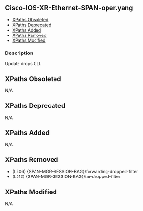## Cisco-IOS-XR-Ethernet-SPAN-oper.yang

- [XPaths Obsoleted](#xpaths-obsoleted)
- [XPaths Deprecated](#xpaths-deprecated)
- [XPaths Added](#xpaths-added)
- [XPaths Removed](#xpaths-removed)
- [XPaths Modified](#xpaths-modified)

### Description

Update drops CLI.

## XPaths Obsoleted

N/A

## XPaths Deprecated

N/A

## XPaths Added

N/A

## XPaths Removed

- (L506)	{SPAN-MGR-SESSION-BAG}/forwarding-dropped-filter
- (L512)	{SPAN-MGR-SESSION-BAG}/tm-dropped-filter

## XPaths Modified

N/A

